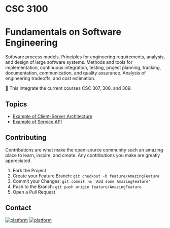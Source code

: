 # CSC 3100
# Fundamentals on Software Engineering

Software process models. Principles for engineering requirements, analysis, and design of large software systems. Methods and tools for implementation, continuous integration, testing, project planning, tracking, documentation, communication, and quality assurance. Analysis of engineering tradeoffs, and cost estimation.

:green_book: This integrate the current courses CSC 307, 308, and 309.

## Topics
- [Example of Client-Server Architecture](https://github.com/CSC308/Pong-Game)
- [Example of Service API](https://github.com/CSC308/Cloud-Services)

## Contributing
Contributions are what make the open-source community such an amazing place to learn, inspire, and create. 
Any contributions you make are greatly appreciated.

1. Fork the Project
2. Create your Feature Branch: ```git checkout -b feature/AmazingFeature```
3. Commit your Changes: ```git commit -m 'Add some AmazingFeature'```
4. Push to the Branch: ```git push origin feature/AmazingFeature```
5. Open a Pull Request

## Contact
[![platform](https://img.shields.io/twitter/follow/mscjaviergs?style=flat-square)](https://x.com/intent/follow?screen_name=mscjaviergs) [![platform](https://img.shields.io/badge/project_link-javiergs.info%2Fteaching-orange?style=flat-square)](http://javiergs.info/teaching)



